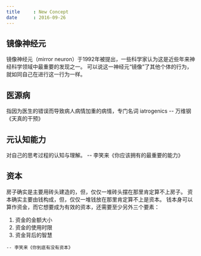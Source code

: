 ```yaml
---
title     : New Concept
date      : 2016-09-26
---
```



## 镜像神经元
镜像神经元（mirror neuron）于1992年被提出，一些科学家认为这是近些年来神经科学领域中最重要的发现之一。
可以说这一神经元“镜像”了其他个体的行为，就如同自己在进行这一行为一样。

## 医源病
指因为医生的错误而导致病人病情加重的病情，专门名词 iatrogenics
    -- 万维钢《天真的干预》

## 元认知能力
对自己的思考过程的认知与理解。
    -- 李笑来《你应该拥有的最重要的能力》

## 资本
房子确实是主要用砖头建造的，但，仅仅一堆砖头摆在那里肯定算不上房子。
资本确实主要由钱构成，但，仅仅一堆钱放在那里肯定算不上是资本。
钱本身可以算作资金，而它想要成为有效的资本，还需要至少另外三个要素：

  1. 资金的金额大小
  2. 资金的使用时限
  3. 资金背后的智慧

    -- 李笑来《你到底有没有资本》
